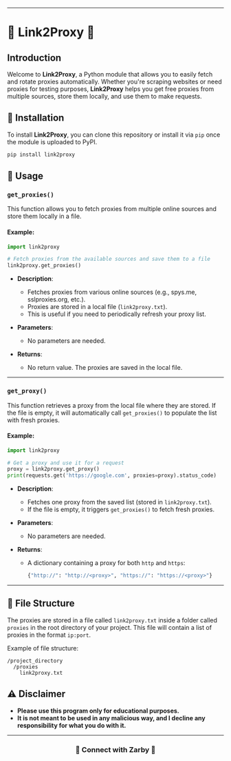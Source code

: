 

---

# 📡 Link2Proxy 📡

## Introduction

Welcome to **Link2Proxy**, a Python module that allows you to easily fetch and rotate proxies automatically. Whether you're scraping websites or need proxies for testing purposes, **Link2Proxy** helps you get free proxies from multiple sources, store them locally, and use them to make requests.

## 📝 Installation

To install **Link2Proxy**, you can clone this repository or install it via `pip` once the module is uploaded to PyPI.

```bash
pip install link2proxy
```

## 🔧 Usage

### `get_proxies()`

This function allows you to fetch proxies from multiple online sources and store them locally in a file.

#### Example:

```python
import link2proxy

# Fetch proxies from the available sources and save them to a file
link2proxy.get_proxies()
```

- **Description**: 
  - Fetches proxies from various online sources (e.g., spys.me, sslproxies.org, etc.).
  - Proxies are stored in a local file (`link2proxy.txt`).
  - This is useful if you need to periodically refresh your proxy list.

- **Parameters**:
  - No parameters are needed.

- **Returns**:
  - No return value. The proxies are saved in the local file.

---

### `get_proxy()`

This function retrieves a proxy from the local file where they are stored. If the file is empty, it will automatically call `get_proxies()` to populate the list with fresh proxies.

#### Example:

```python
import link2proxy

# Get a proxy and use it for a request
proxy = link2proxy.get_proxy()
print(requests.get('https://google.com', proxies=proxy).status_code)
```

- **Description**:
  - Fetches one proxy from the saved list (stored in `link2proxy.txt`).
  - If the file is empty, it triggers `get_proxies()` to fetch fresh proxies.

- **Parameters**:
  - No parameters are needed.

- **Returns**:
  - A dictionary containing a proxy for both `http` and `https`:
    ```python
    {"http://": "http://<proxy>", "https://": "https://<proxy>"}
    ```

---

## 📄 File Structure

The proxies are stored in a file called `link2proxy.txt` inside a folder called `proxies` in the root directory of your project. This file will contain a list of proxies in the format `ip:port`.

Example of file structure:
```
/project_directory
  /proxies
    link2proxy.txt
```

## ⚠️ Disclaimer

- **Please use this program only for educational purposes.**
- **It is not meant to be used in any malicious way, and I decline any responsibility for what you do with it.**

---

### <p align="center">🔗 Connect with Zarby 🔗</p>
